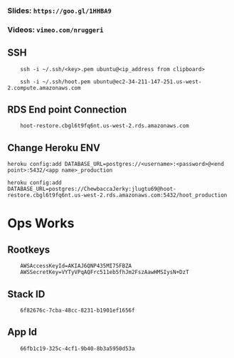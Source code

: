 
### Slides: `https://goo.gl/1HHBA9`
### Videos: `vimeo.com/nruggeri`

## SSH
```
    ssh -i ~/.ssh/<key>.pem ubuntu@<ip_address from clipboard>
```

```
    ssh -i ~/.ssh/hoot.pem ubuntu@ec2-34-211-147-251.us-west-2.compute.amazonaws.com
```

## RDS End point Connection
```
    hoot-restore.cbgl6t9fq6nt.us-west-2.rds.amazonaws.com
```

## Change Heroku ENV
```
heroku config:add DATABASE_URL=postgres://<username>:<password>@<end point>:5432/<app name>_production

heroku config:add DATABASE_URL=postgres://ChewbaccaJerky:jlugtu69@hoot-restore.cbgl6t9fq6nt.us-west-2.rds.amazonaws.com:5432/hoot_production

```

# Ops Works

## Rootkeys
```
    AWSAccessKeyId=AKIAJ6QNP435MI75FBZA
    AWSSecretKey=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
```

## Stack ID
```
    6f82676c-7cba-48cc-8231-b1901ef1656f
```

## App Id
```
    66fb1c19-325c-4cf1-9b40-8b3a5950d53a
```


